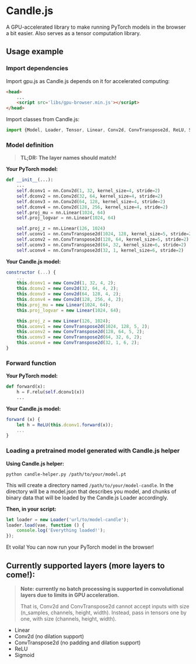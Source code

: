 # Candle.js
A GPU-accelerated library to make running PyTorch models in the browser a bit easier. Also serves as a tensor computation library.

## Usage example

### Import dependencies
Import gpu.js as Candle.js depends on it for accelerated computing:

```html
<head>
    ...
    <script src='libs/gpu-browser.min.js'></script>
</head>
```

Import classes from Candle.js:

```javascript
import {Model, Loader, Tensor, Linear, Conv2d, ConvTranspose2d, ReLU, Sigmoid} from "./candle.js";
```

### Model definition

> **TL;DR: The layer names should match!**

**Your PyTorch model:**

```python
def __init__(...):
    ...
    self.dconv1 = nn.Conv2d(1, 32, kernel_size=4, stride=2)
    self.dconv2 = nn.Conv2d(32, 64, kernel_size=4, stride=2)
    self.dconv3 = nn.Conv2d(64, 128, kernel_size=4, stride=2)
    self.dconv4 = nn.Conv2d(128, 256, kernel_size=4, stride=2)
    self.proj_mu = nn.Linear(1024, 64)
    self.proj_logvar = nn.Linear(1024, 64)

    self.proj_z = nn.Linear(126, 1024)
    self.uconv1 = nn.ConvTranspose2d(1024, 128, kernel_size=5, stride=2)
    self.uconv2 = nn.ConvTranspose2d(128, 64, kernel_size=5, stride=2)
    self.uconv3 = nn.ConvTranspose2d(64, 32, kernel_size=6, stride=2)
    self.uconv4 = nn.ConvTranspose2d(32, 1, kernel_size=6, stride=2)
```

**Your Candle.js model:**

```javascript
constructor (...) {
    ...
    this.dconv1 = new Conv2d(1, 32, 4, 2);
    this.dconv2 = new Conv2d(32, 64, 4, 2);
    this.dconv3 = new Conv2d(64, 128, 4, 2);
    this.dconv4 = new Conv2d(128, 256, 4, 2);
    this.proj_mu = new Linear(1024, 64);
    this.proj_logvar = new Linear(1024, 64);

    this.proj_z = new Linear(126, 1024);
    this.uconv1 = new ConvTranspose2d(1024, 128, 5, 2);
    this.uconv2 = new ConvTranspose2d(128, 64, 5, 2);
    this.uconv3 = new ConvTranspose2d(64, 32, 6, 2);
    this.uconv4 = new ConvTranspose2d(32, 1, 6, 2);
}
```

### Forward function
**Your PyTorch model:**

```python
def forward(x):
    h = F.relu(self.dconv1(x))
    ...
```

**Your Candle.js model:**

```javascript
forward (x) {
    let h = ReLU(this.dconv1.forward(x));
    ...
}
```

### Loading a pretrained model generated with Candle.js helper
**Using Candle.js helper:**

```
python candle-helper.py /path/to/your/model.pt
```

This will create a directory named `/path/to/your/model-candle`. In the directory will be a model.json that describes you model, and chunks of binary data that will be loaded by the Candle.js Loader accordingly.

**Then, in your script:**

```javascript
let loader = new Loader('url/to/model-candle');
loader.load(vae, function () {
    console.log('Everything loaded!');
});
```

Et voila! You can now run your PyTorch model in the browser!

## Currently supported layers (more layers to come!):

> **Note: currently no batch processing is supported in convolutional layers due to limits in GPU acceleration.** 
>
> That is, Conv2d and ConvTranspose2d cannot accept inputs with size (n_samples, channels, height, width). Instead, pass in tensors one by one, with size (channels, height, width).

* Linear
* Conv2d (no dilation support)
* ConvTranspose2d (no padding and dilation support)
* ReLU
* Sigmoid
